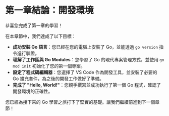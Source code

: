 # 第一章結論：開發環境

恭喜您完成了第一章的學習！

在本章節中，我們達成了以下目標：

- **成功安裝 Go 語言**：您已經在您的電腦上安裝了 Go，並能透過 `go version` 指令進行驗證。
- **理解了工作區與 Go Modules**：您學習了 Go 的現代專案管理方式，並使用 `go mod init` 初始化了您的第一個專案。
- **設定了程式碼編輯器**：您選擇了 VS Code 作為開發工具，並安裝了必要的 Go 擴充套件，為之後的開發工作做好了準備。
- **完成了 "Hello, World!"**：您親手撰寫並成功執行了第一個 Go 程式，確認了開發環境的正確性。

您已經為接下來的 Go 學習之旅打下了堅實的基礎。讓我們繼續前進到下一個章節！
